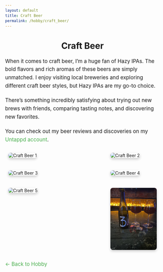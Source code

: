 ```yaml
---
layout: default
title: Craft Beer
permalink: /hobby/craft_beer/
---
```


<h1>Craft Beer</h1>

<p>When it comes to craft beer, I’m a huge fan of Hazy IPAs. The bold flavors and rich aromas of these beers are simply unmatched. I enjoy visiting local breweries and exploring different craft beer styles, but Hazy IPAs are my go-to choice.</p>

<p>There’s something incredibly satisfying about trying out new brews with friends, comparing tasting notes, and discovering new favorites.</p>

<!-- 添加 Untappd 账号链接 -->
<p>You can check out my beer reviews and discoveries on my <a href="https://untappd.com/user/KatoMegumi" target="_blank">Untappd account</a>.</p>

<!-- 图片布局 -->
<div class="image-row">
  <div class="image-column">
    <img src="/hobby_images/craft_beer_1.jpg" alt="Craft Beer 1" />
  </div>
  <div class="image-column">
    <img src="/hobby_images/craft_beer_2.jpg" alt="Craft Beer 2" />
  </div>
</div>

<div class="image-row">
  <div class="image-column">
    <img src="/hobby_images/craft_beer_3.jpg" alt="Craft Beer 3" />
  </div>
  <div class="image-column">
    <img src="/hobby_images/craft_beer_4.jpg" alt="Craft Beer 4" />
  </div>
</div>

<div class="image-row">
  <div class="image-column">
    <img src="/hobby_images/craft_beer_5.jpg" alt="Craft Beer 5" />
  </div>
  <div class="image-column">
    <img src="/hobby_images/craft_beer_6.jpg" alt="Craft Beer 6" />
  </div>
</div>

<!-- 返回按钮 -->
<a href="/hobby">← Back to Hobby</a>

<!-- 自定义样式 -->
<style>
  .image-row {
    display: flex;
    justify-content: space-between;
    margin-bottom: 20px; /* 增加图片之间的间距 */
  }

  .image-column {
    flex: 1;
    padding: 10px;
    max-width: 30%; /* 将图片列的宽度限制为 30%，缩小图片 */
  }

  .image-column img {
    width: 100%; /* 图片占满列宽 */
    height: auto;
    border-radius: 8px; /* 添加圆角效果 */
    box-shadow: 0 4px 8px rgba(0, 0, 0, 0.2); /* 添加阴影效果 */
  }

  h1 {
    font-size: 2em;
    margin-bottom: 20px;
    text-align: center;
  }

  p {
    font-size: 1.2em;
    line-height: 1.6;
    margin-bottom: 20px;
  }

  a {
    color: #4CAF50;
    text-decoration: none;
  }

  a:hover {
    color: #388E3C;
  }
</style>

